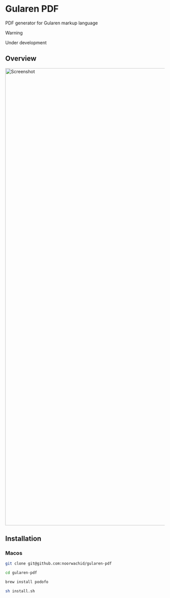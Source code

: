 # Gularen PDF
PDF generator for Gularen markup language

> [!WARNING]
> Under development

## Overview

<img width="1440" alt="Screenshot" src="https://github.com/noorwachid/gularen-pdf/assets/42460975/93e70ca1-0530-4a2d-9c6f-d6c809f9323f">

## Installation

### Macos
```sh
git clone git@github.com:noorwachid/gularen-pdf

cd gularen-pdf

brew install podofo

sh install.sh
```
